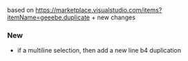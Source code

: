 based on https://marketplace.visualstudio.com/items?itemName=geeebe.duplicate + new changes

### New

- if a multiline selection, then add a new line b4 duplication
